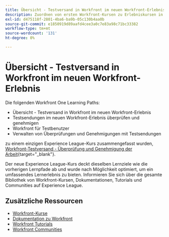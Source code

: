 ```yaml
---
title: Übersicht - Testversand in Workfront im neuen Workfront-Erlebnis
description: Zuordnen von ersten Workfront-Kursen zu Erlebniskursen in Liga-Kursen
exl-id: d475118f-2801-4ba6-ba9b-05c130b4aa0b
source-git-commit: e1850919d89aafd4cee3a0c7e83a98c71bc33382
workflow-type: tm+mt
source-wordcount: '131'
ht-degree: 0%

---
```


# Übersicht - Testversand in Workfront im neuen Workfront-Erlebnis

Die folgenden Workfront One Learning Paths:

* Übersicht - Testversand in Workfront im neuen Workfront-Erlebnis
* Testsendungen im neuen Workfront-Erlebnis überprüfen und genehmigen
* Workfront für Testbenutzer
* Verwalten von Überprüfungen und Genehmigungen mit Testsendungen

zu einem einzigen Experience League-Kurs zusammengefasst wurden, [Workfront-Testversand - Überprüfung und Genehmigung der Arbeit](https://experienceleague.adobe.com/?recommended=Workfront-L-1-2022.1.proof){target="_blank"}.

Der neue Experience League-Kurs deckt dieselben Lernziele wie die vorherigen Lernpfade ab und wurde nach Möglichkeit optimiert, um ein umfassendes Lernerlebnis zu bieten.  Informieren Sie sich über die gesamte Bibliothek von Workfront-Kursen, Dokumentationen, Tutorials und Communities auf Experience League.

## Zusätzliche Ressourcen

* [Workfront-Kurse](https://experienceleague.adobe.com/?lang=en&amp;Solution=Workfront#courses)
* [Dokumentation zu Workfront](https://experienceleague.adobe.com/docs/workfront.html)
* [Workfront Tutorials](https://experienceleague.adobe.com/docs/workfront-learn/tutorials-workfront/home.html)
* [Workfront Communities](https://experienceleaguecommunities.adobe.com/t5/workfront/ct-p/workfront)
